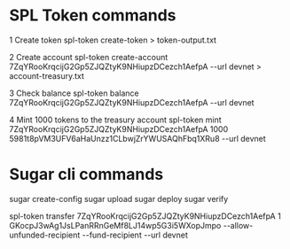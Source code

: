 
SPL Token commands
==================
1 Create token
spl-token create-token > token-output.txt 

2 Create account
spl-token create-account 7ZqYRooKrqcijG2Gp5ZJQZtyK9NHiupzDCezch1AefpA --url devnet > account-treasury.txt

3 Check balance
spl-token balance 7ZqYRooKrqcijG2Gp5ZJQZtyK9NHiupzDCezch1AefpA --url devnet

4 Mint 1000 tokens to the treasury account
spl-token mint 7ZqYRooKrqcijG2Gp5ZJQZtyK9NHiupzDCezch1AefpA 1000 5981t8pVM3UFV6aHaUnzz1CLbwjZrYWUSAQhFbq1XRu8 --url devnet

Sugar cli commands
==================
sugar create-config
sugar upload
sugar deploy
sugar verify

spl-token transfer 7ZqYRooKrqcijG2Gp5ZJQZtyK9NHiupzDCezch1AefpA 1 GKocpJ3wAg1JsLPanRRnGeMf8LJ14wp5G3i5WXopJmpo --allow-unfunded-recipient --fund-recipient --url devnet